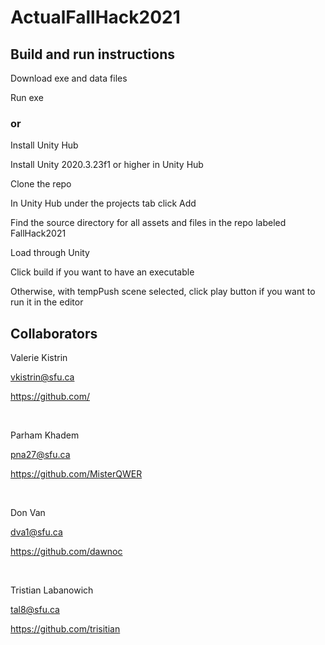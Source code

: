 # ActualFallHack2021

## Build and run instructions

Download exe and data files

Run exe

### or

Install Unity Hub

Install Unity 2020.3.23f1 or higher in Unity Hub

Clone the repo

In Unity Hub under the projects tab click Add

Find the source directory for all assets and files in the repo labeled FallHack2021

Load through Unity

Click build if you want to have an executable

Otherwise, with tempPush scene selected, click play button if you want to run it in the editor

## Collaborators

Valerie Kistrin

vkistrin@sfu.ca

https://github.com/

<br />

Parham Khadem

pna27@sfu.ca

https://github.com/MisterQWER

<br />

Don Van

dva1@sfu.ca

https://github.com/dawnoc

<br />

Tristian Labanowich

tal8@sfu.ca

https://github.com/trisitian
